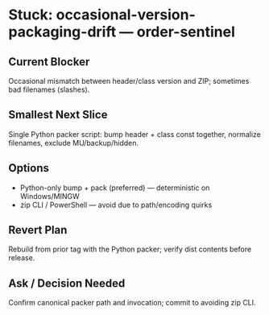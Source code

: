 # Stuck: occasional-version-packaging-drift — order-sentinel

## Current Blocker
Occasional mismatch between header/class version and ZIP; sometimes bad filenames (slashes).

## Smallest Next Slice
Single Python packer script: bump header + class const together, normalize filenames, exclude MU/backup/hidden.

## Options
- Python-only bump + pack (preferred) — deterministic on Windows/MINGW
- zip CLI / PowerShell — avoid due to path/encoding quirks

## Revert Plan
Rebuild from prior tag with the Python packer; verify dist contents before release.

## Ask / Decision Needed
Confirm canonical packer path and invocation; commit to avoiding zip CLI.
